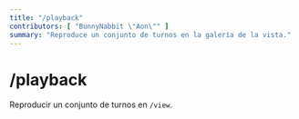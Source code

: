 ```yaml
---
title: "/playback"
contributors: [ "BunnyNabbit \"Aon\"" ]
summary: "Reproduce un conjunto de turnos en la galería de la vista."
---
```


# /playback

Reproducir un conjunto de turnos en `/view`.
